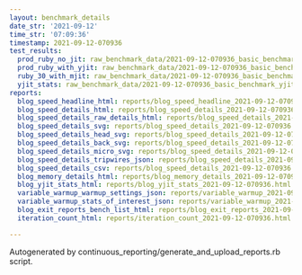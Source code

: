 ```yaml
---
layout: benchmark_details
date_str: '2021-09-12'
time_str: '07:09:36'
timestamp: 2021-09-12-070936
test_results:
  prod_ruby_no_jit: raw_benchmark_data/2021-09-12-070936_basic_benchmark_prod_ruby_no_jit.json
  prod_ruby_with_yjit: raw_benchmark_data/2021-09-12-070936_basic_benchmark_prod_ruby_with_yjit.json
  ruby_30_with_mjit: raw_benchmark_data/2021-09-12-070936_basic_benchmark_ruby_30_with_mjit.json
  yjit_stats: raw_benchmark_data/2021-09-12-070936_basic_benchmark_yjit_stats.json
reports:
  blog_speed_headline_html: reports/blog_speed_headline_2021-09-12-070936.html
  blog_speed_details_html: reports/blog_speed_details_2021-09-12-070936.html
  blog_speed_details_raw_details_html: reports/blog_speed_details_2021-09-12-070936.raw_details.html
  blog_speed_details_svg: reports/blog_speed_details_2021-09-12-070936.svg
  blog_speed_details_head_svg: reports/blog_speed_details_2021-09-12-070936.head.svg
  blog_speed_details_back_svg: reports/blog_speed_details_2021-09-12-070936.back.svg
  blog_speed_details_micro_svg: reports/blog_speed_details_2021-09-12-070936.micro.svg
  blog_speed_details_tripwires_json: reports/blog_speed_details_2021-09-12-070936.tripwires.json
  blog_speed_details_csv: reports/blog_speed_details_2021-09-12-070936.csv
  blog_memory_details_html: reports/blog_memory_details_2021-09-12-070936.html
  blog_yjit_stats_html: reports/blog_yjit_stats_2021-09-12-070936.html
  variable_warmup_warmup_settings_json: reports/variable_warmup_2021-09-12-070936.warmup_settings.json
  variable_warmup_stats_of_interest_json: reports/variable_warmup_2021-09-12-070936.stats_of_interest.json
  blog_exit_reports_bench_list_html: reports/blog_exit_reports_2021-09-12-070936.bench_list.html
  iteration_count_html: reports/iteration_count_2021-09-12-070936.html

---
```

Autogenerated by continuous_reporting/generate_and_upload_reports.rb script.
